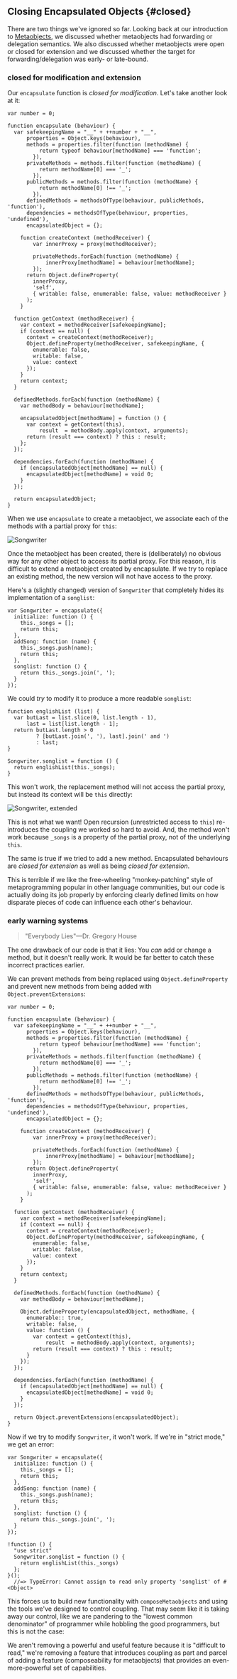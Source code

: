 ## Closing Encapsulated Objects {#closed}

There are two things we've ignored so far. Looking back at our introduction to [Metaobjects](#metaobjects), we discussed whether metaobjects had forwarding or delegation semantics. We also discussed whether metaobjects were open or closed for extension and we discussed whether the target for forwarding/delegation was early- or late-bound.

### closed for modification and extension

Our `encapsulate` function is *closed for modification*. Let's take another look at it:

~~~~~~~~
var number = 0;

function encapsulate (behaviour) {
  var safekeepingName = "__" + ++number + "__",
      properties = Object.keys(behaviour),
      methods = properties.filter(function (methodName) {
          return typeof behaviour[methodName] === 'function';
        }),
      privateMethods = methods.filter(function (methodName) {
          return methodName[0] === '_';
        }),
      publicMethods = methods.filter(function (methodName) {
          return methodName[0] !== '_';
        }),
      definedMethods = methodsOfType(behaviour, publicMethods, 'function'),
      dependencies = methodsOfType(behaviour, properties, 'undefined'),
      encapsulatedObject = {};

	function createContext (methodReceiver) {
		var innerProxy = proxy(methodReceiver);

		privateMethods.forEach(function (methodName) {
			innerProxy[methodName] = behaviour[methodName];
		});
	  return Object.defineProperty(
	    innerProxy,
	    'self',
	    { writable: false, enumerable: false, value: methodReceiver }
	  );
	}

  function getContext (methodReceiver) {
    var context = methodReceiver[safekeepingName];
    if (context == null) {
      context = createContext(methodReceiver);
      Object.defineProperty(methodReceiver, safekeepingName, {
        enumerable: false,
        writable: false,
        value: context
      });
    }
    return context;
  }

  definedMethods.forEach(function (methodName) {
    var methodBody = behaviour[methodName];

    encapsulatedObject[methodName] = function () {
      var context = getContext(this),
          result  = methodBody.apply(context, arguments);
      return (result === context) ? this : result;
    };
  });

  dependencies.forEach(function (methodName) {
    if (encapsulatedObject[methodName] == null) {
      encapsulatedObject[methodName] = void 0;
    }
  });

  return encapsulatedObject;
}
~~~~~~~~

When we use `encapsulate` to create a metaobject, we associate each of the methods with a partial proxy for `this`:

![Songwriter](images/7/songwriter.png)

Once the metaobject has been created, there is (deliberately) no obvious way for any other object to access its partial proxy. For this reason, it is difficult to extend a metaobject created by encapsulate. If we try to replace an existing method, the new version will not have access to the proxy.

Here's a (slightly changed) version of `Songwriter` that completely hides its implementation of a `songlist`:

~~~~~~~~
var Songwriter = encapsulate({
  initialize: function () {
    this._songs = [];
    return this;
  },
  addSong: function (name) {
    this._songs.push(name);
    return this;
  },
  songlist: function () {
    return this._songs.join(', ');
  }
});
~~~~~~~~

We could *try* to modify it to produce a more readable `songlist`:

~~~~~~~~
function englishList (list) {
  var butLast = list.slice(0, list.length - 1),
      last = list[list.length - 1];
  return butLast.length > 0
         ? [butLast.join(', '), last].join(' and ')
         : last;
}

Songwriter.songlist = function () {
  return englishList(this._songs);
}
~~~~~~~~

This won't work, the replacement method will not access the partial proxy, but instead its context will be `this` directly:

![Songwriter, extended](images/7/songwriter-extended.png)

This is not what we want! Open recursion (unrestricted access to `this`) re-introduces the coupling we worked so hard to avoid. And, the method won't work because `_songs` is a property of the partial proxy, not of the underlying `this`.

The same is true if we tried to add a new method. Encapsulated behaviours are *closed for extension* as well as being *closed for extension*.

This is terrible if we like the free-wheeling "monkey-patching" style of metaprogramming popular in other language communities, but our code is actually doing its job properly by enforcing clearly defined limits on how disparate pieces of code can influence each other's behaviour.

### early warning systems

> "Everybody Lies"—Dr. Gregory House

The one drawback of our code is that it lies: You *can* add or change a method, but it doesn't really work. It would be far better to catch these incorrect practices earlier.

We can prevent methods from being replaced using `Object.defineProperty` and prevent new methods from being added with `Object.preventExtensions`:

~~~~~~~~
var number = 0;

function encapsulate (behaviour) {
  var safekeepingName = "__" + ++number + "__",
      properties = Object.keys(behaviour),
      methods = properties.filter(function (methodName) {
          return typeof behaviour[methodName] === 'function';
        }),
      privateMethods = methods.filter(function (methodName) {
          return methodName[0] === '_';
        }),
      publicMethods = methods.filter(function (methodName) {
          return methodName[0] !== '_';
        }),
      definedMethods = methodsOfType(behaviour, publicMethods, 'function'),
      dependencies = methodsOfType(behaviour, properties, 'undefined'),
      encapsulatedObject = {};

	function createContext (methodReceiver) {
		var innerProxy = proxy(methodReceiver);
	
		privateMethods.forEach(function (methodName) {
			innerProxy[methodName] = behaviour[methodName];
		});
	  return Object.defineProperty(
	    innerProxy,
	    'self',
	    { writable: false, enumerable: false, value: methodReceiver }
	  );
	}

  function getContext (methodReceiver) {
    var context = methodReceiver[safekeepingName];
    if (context == null) {
      context = createContext(methodReceiver);
      Object.defineProperty(methodReceiver, safekeepingName, {
        enumerable: false,
        writable: false,
        value: context
      });
    }
    return context;
  }

  definedMethods.forEach(function (methodName) {
    var methodBody = behaviour[methodName];

    Object.defineProperty(encapsulatedObject, methodName, {
      enumerable:: true,
      writable: false,
      value: function () {
        var context = getContext(this),
            result  = methodBody.apply(context, arguments);
        return (result === context) ? this : result;
      }
    });
  });

  dependencies.forEach(function (methodName) {
    if (encapsulatedObject[methodName] == null) {
      encapsulatedObject[methodName] = void 0;
    }
  });

  return Object.preventExtensions(encapsulatedObject);
}
~~~~~~~~

Now if we try to modify `Songwriter`, it won't work. If we're in "strict mode," we get an error:

~~~~~~~~
var Songwriter = encapsulate({
  initialize: function () {
    this._songs = [];
    return this;
  },
  addSong: function (name) {
    this._songs.push(name);
    return this;
  },
  songlist: function () {
    return this._songs.join(', ');
  }
});

!function () {
  "use strict"
  Songwriter.songlist = function () {
    return englishList(this._songs)
  };
}();
  //=> TypeError: Cannot assign to read only property 'songlist' of #<Object>
~~~~~~~~

This forces us to build new functionality with `composeMetaobjects` and using the tools we've designed to control coupling. That may seem like it is taking away our control, like we are pandering to the "lowest common denominator" of programmer while hobbling the good programmers, but this is not the case:

We aren't removing a powerful and useful feature because it is "difficult to read," we're removing a feature that introduces coupling as part and parcel of adding a feature (composeability for metaobjects) that provides an even-more-powerful set of capabilities.